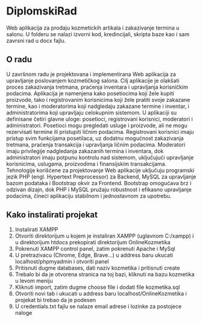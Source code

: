 # DiplomskiRad 
Web aplikacija za prodaju kozmetickih artikala i zakazivanje termina u salonu. U folderu se nalazi izvorni kod, kredincijali, skripta baze kao i sam zavrsni rad u docx fajlu.
## O radu
U završnom radu je projektovana i implementirana Web aplikacija za upravljanje poslovanjem kozmetičkog salona. Cilj aplikacije je olakšati proces zakazivanja tretmana, praćenja inventara i upravljanja korisničkim podacima. Aplikacija je namenjena kako posetiocima koji žele kupiti proizvode, tako i registrovanim korisnicima koji žele pratiti svoje zakazane termine, kao i moderatorima koji nadgledaju zakazane termine i inventar, i administratorima koji upravljaju celokupnim sistemom. U aplikaciji su definisane četiri glavne uloge: posetioci, registrovani korisnici, moderatori i administratori. Posetioci mogu pregledati usluge i proizvode, ali ne mogu rezervisati termine ili pristupiti ličnim podacima. Registrovani korisnici imaju pristup svim funkcijama posetilaca, uz dodatnu mogućnost zakazivanja tretmana, praćenja transakcija i upravljanja ličnim podacima. Moderatori imaju privilegije nadgledanja zakazanih termina i inventara, dok administratori imaju potpunu kontrolu nad sistemom, uključujući upravljanje korisnicima, uslugama, proizvodima i finansijskim transakcijama. Tehnologije korišćene za projektovanje Web aplikacije uključuju programski jezik PHP (engl. Hypertext Preprocessor) za Backend, MySQL za upravljanje bazom podataka i Bootstrap okvir za Frontend. Bootstrap omogućava brz i odzivan dizajn, dok PHP i MySQL pružaju robustnost i efikasno upravljanje podacima, čineći aplikaciju stabilnom i jednostavnom za upotrebu. 
## Kako instalirati projekat
1. Instalirati XAMPP
2. Otvoriti direktorijum u kojem je instaliran XAMPP (uglavnom C:/xampp) i u direktorijum htdocs prekopirati direktorijum OnlineKozmetika
3. Pokrenuti XAMPP control panel, zatim pokrenuti Apache i MySql
4. U pretrazivacu (Chrome, Edge, Brave...) u address baru ukucati localhost/phpmyadmin i otvoriti panel
5. Pritisnuti dugme databases, dati naziv kozmetika i pritisnuti create
6. Trebalo bi da je otvorena stranica na toj bazi, kliknuti na bazu kozmetika u levom meniju
7. Kliknuti import, zatim dugme choose file i dodati file kozmetika.sql
8. Otvoriti novi tab i ukucati u address baru localhost/OnlineKozmetika i projekat bi trebao da je podesen
9. U credentials.txt fajlu se nalaze email adrese i lozinke za postojece naloge
